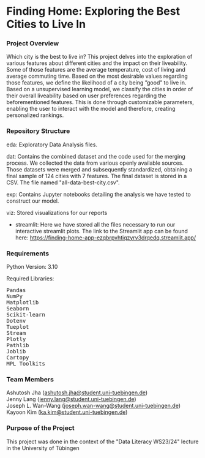 # Finding Home: Exploring the Best Cities to Live In    
### Project Overview
Which city is the best to live in? This project delves into the exploration of various features about different cities and the impact on their liveability. Some of those features are the average temperature, cost of living and average commuting time. Based on the most desirable values regarding those features, we define the likelihood of a city being ”good” to live in. Based on a unsupervised learning model, we classify the cities in order of their overall liveability based on user preferences regarding the beforementioned features. This is done through customizable parameters, enabling the user to interact with the model and therefore, creating personalized rankings.

### Repository Structure

eda: Exploratory Data Analysis files.

dat: Contains the combined dataset and the code used for the merging process. We collected the data from various openly available sources. Those datasets were merged and subsequently standardized, obtaining a final sample of 124 cities with 7 features. The final dataset is stored in a CSV. The file named "all-data-best-city.csv".

exp: Contains Jupyter notebooks detailing the analysis we have tested to construct our model. 

viz: Stored visualizations for our reports   
- streamlit: Here we have stored all the files necessary to run our interactive streamlit plots. The link to the Streamlit app can be found here: https://finding-home-app-ezqbrpvhtiqzyrv3drqedq.streamlit.app/

### Requirements
Python Version: 3.10

Required Libraries:

<pre>
Pandas
NumPy
Matplotlib
Seaborn
Scikit-learn
Dotenv
Tueplot
Stream
Plotly
Pathlib
Joblib
Cartopy
MPL_Toolkits
</pre>

### Team Members 
Ashutosh Jha (ashutosh.jha@student.uni-tuebingen.de)    
Jenny Lang (jenny.lang@student.uni-tuebingen.de)  
Joseph L. Wan-Wang (joseph.wan-wang@student.uni-tuebingen.de)   
Kayoon Kim (ka.kim@student.uni-tuebingen.de)   

### Purpose of the Project
This project was done in the context of the "Data Literacy WS23/24" lecture in the University of Tübingen


